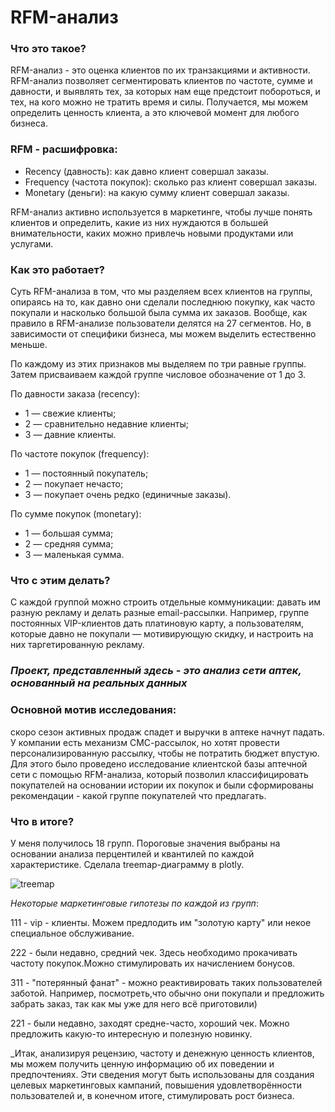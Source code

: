 # RFM-анализ


### Что это такое? 


RFM-анализ - это оценка клиентов по их транзакциями и активности. RFM-анализ позволяет сегментировать клиентов по частоте, сумме и давности, и выявлять тех, за которых нам еще предстоит побороться, и тех, на кого можно не тратить время и силы. Получается, мы можем определить ценность клиента, а это ключевой момент для любого бизнеса. 


### RFM - расшифровка:


* Recency (давность): как давно клиент совершал заказы.
* Frequency (частота покупок): сколько раз клиент совершал заказы.
* Monetary (деньги): на какую сумму клиент совершал заказы.


RFM-анализ активно используется в маркетинге, чтобы лучше понять клиентов и определить, какие из них нуждаются в большей внимательности, каких можно привлечь новыми продуктами или услугами.


### Как это работает?


Суть RFM-анализа в том, что мы разделяем всех клиентов на группы, опираясь на то, как давно они сделали последнюю покупку, как часто покупали и насколько большой была сумма их заказов. Вообще, как правило в RFM-анализе пользователи делятся на 27 сегментов. Но, в зависимости от специфики бизнеса, мы можем выделить естественно меньше.


По каждому из этих признаков мы выделяем по три равные группы. Затем присваиваем каждой группе числовое обозначение от 1 до 3.


По давности заказа (recency):


* 1 — свежие клиенты;
* 2 — сравнительно недавние клиенты;
* 3 — давние клиенты.


По частоте покупок (frequency):


* 1 — постоянный покупатель;
* 2 — покупает нечасто;
* 3 — покупает очень редко (единичные заказы).


По сумме покупок (monetary):


* 1 — большая сумма;
* 2 — средняя сумма;
* 3 — маленькая сумма.







### Что с этим делать?


С каждой группой можно строить отдельные коммуникации: давать им разную рекламу и делать разные email-рассылки. Например, группе постоянных VIP-клиентов дать платиновую карту, а пользователям, которые давно не покупали — мотивирующую скидку, и настроить на них таргетированную рекламу.




### _Проект, представленный здесь - это анализ сети аптек, основанный на реальных данных_


### Основной мотив исследования: 
скоро сезон активных продаж спадет и выручки в аптеке начнут падать. У компании есть механизм СМС-рассылок, но хотят провести персонализированную рассылку, чтобы не потратить бюджет впустую.
Для этого было проведено исследование клиентской базы аптечной сети с помощью RFM-анализа, который позволил классифицировать покупателей на основании истории их покупок и были сформированы рекомендации - какой группе покупателей что предлагать.

### Что в итоге?

У меня получилось 18 групп. Пороговые значения выбраны на основании анализа перцентилей и квантилей по каждой характеристике. Сделала treemap-диаграмму в plotly.


![treemap](https://github.com/user-attachments/assets/d2b13b1c-5d69-4ebe-9c43-3d7ad326aa59)



_Некоторые маркетинговые гипотезы по каждой из групп_:

111 - vip - клиенты. Можем предлодить им "золотую карту" или некое специальное обслуживание.

222 - были недавно, средний чек. Здесь необходимо прокачивать частоту покупок.Можно стимулировать их начислением бонусов.

311 - "потерянный фанат" - можно реактивировать таких пользователей заботой. Например, посмотреть,что обычно они покупали и предложить забрать заказ, так как мы уже для него всё приготовили)

221 - были недавно, заходят средне-часто, хороший чек. Можно предложить какую-то интересную и полезную новинку.


_Итак, анализируя рецензию, частоту и денежную ценность клиентов, мы можем получить ценную информацию об их поведении и предпочтениях. Эти сведения могут быть использованы для создания целевых маркетинговых кампаний, повышения удовлетворённости пользователей и, в конечном итоге, стимулировать рост бизнеса.



